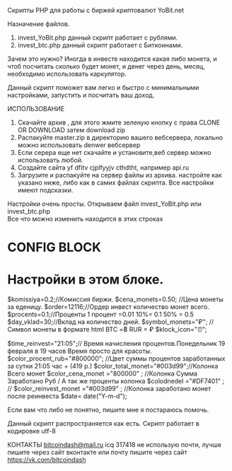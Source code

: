 Скрипты PHP для   работы  с биржей криптовалют YoBit.net

Назначение  файлов.
1) invest_YoBit.php    данный скрипт работает с рублями.
2)  invest_btc.php   данный скрипт работает с Биткоинами.


Зачем это нужно?  Иногда в инвесте находится  какая либо монета, и чтоб посчитать  сколько  будет  монет,  и денег через день, месяц,  необходимо использовать  каркулятор.

Данный скрипт поможет вам  легко и быстро с минимальными  настройками, запустить и посчитать ваш доход.


ИСПОЛЬЗОВАНИЕ 

1. Скачайте архив , для этого  жмите  зеленую кнопку с права CLONE OR DOWNLOAD  затем download zip
2. Распакуйте master.zip  в директорию  вашего вебсервера, локально   можно использовать denwer вебсервер
2. Если серера еще нет скачайте и установите,веб  сервер можно  использовать любой.
3. Создайте   сайта yf dfitv cjplfyyjv cthdtht, например  api.ru 
4. Загрузите и распакуйте на сервер  файлы из архива. 
 настройте как указано  ниже, либо как в самих файлах скрипта.  Все настройки имеют подсказки.


Настройки очень просты. Открываем файл  invest_YoBit.php  или invest_btc.php  
Все что можно изменить  находится в  этих строках

# CONFIG BLOCK
 # Настройки в этом блоке.
$komissiya=0.2;//Комиссия биржи.
$cena_monets=0.50; //Цена монеты за еденицу.
$order=12116;//Ордер инвест  количество монет всего.
$procents=0.1;//Проценты  1 процент =0.01   10%= 0.1  50% = 0.5
$day_vklad=30;//Вклад на количество дней.
$symbol_monets="&#8381;";  //Символ монеты в формате html       BTC  =&#3647;    RUR = &#8381;
$klock_icon="&#9200;";

$time_reinvest="21:05";// Время начисления процентов.Понедельник  19 февраля  в 19   часов   Время просто для красоты.
$color_procent_rub="#800000"; //Цвет суммы процентов заработанных за сутки 21:05 час + (419 р.)
$color_total_monet="#003d99";//Колонка Всего монет
$color_cena_monet  ="800000" ;      //Колонка Сумма Заработано Руб    / А так же проценты колонка
$colodnedel  ="#DF7401" ;      //
$color_reinvest_monet   ="#003d99" ;    //Колонка   заработано монет после реинвеста
  $date=  date("Y-m-d");
  
  
  Если вам что либо  не  понятно, пишите мне я постараюсь помочь.
  
  
  Данный скрипт распространяется как есть.
  Скрипт работает в кодировке utf-8
  
  
  КОНТАКТЫ
  bitcoindash@mail.ru
  icq 317418   не использую почти, лучше пишите через сайт вконтакте или  почту
  пишите через сайт https://vk.com/bitcoindash
  
  
  


